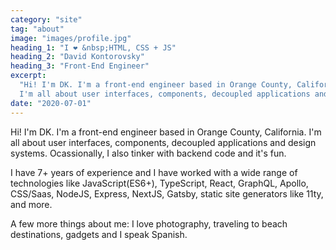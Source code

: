 ```yaml
---
category: "site"
tag: "about"
image: "images/profile.jpg"
heading_1: "I ❤️ &nbsp;HTML, CSS + JS"
heading_2: "David Kontorovsky"
heading_3: "Front-End Engineer"
excerpt:
  "Hi! I'm DK. I'm a front-end engineer based in Orange County, California.
  I'm all about user interfaces, components, decoupled applications and design systems."
date: "2020-07-01"
---
```


Hi! I'm DK. I'm a front-end engineer based in Orange County, California. I'm all about user interfaces, components, decoupled applications and design systems. Ocassionally, I also tinker with backend code and it's fun.

I have 7+ years of experience and I have worked with a wide range of technologies like JavaScript(ES6+), TypeScript, React, GraphQL, Apollo, CSS/Saas, NodeJS, Express, NextJS, Gatsby, static site generators like 11ty, and more.

A few more things about me: I love photography, traveling to beach destinations, gadgets and I speak Spanish.
